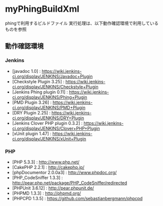 myPhingBuildXml
===============
phingで利用するビルドファイル
実行処理は、以下動作確認環境で利用しているものを参照


動作確認環境
---------------
### Jenkins
* [javadoc 1.0] : https://wiki.jenkins-ci.org/display/JENKINS/Javadoc+Plugin
* [Checkstyle Plugin 3.25] : https://wiki.jenkins-ci.org/display/JENKINS/Checkstyle+Plugin
* [Jenkins Phing plugin 0.11] : https://wiki.jenkins-ci.org/display/JENKINS/Phing+Plugin
* [PMD Plugin 3.26] : https://wiki.jenkins-ci.org/display/JENKINS/PMD+Plugin
* [DRY Plugin 2.25] : https://wiki.jenkins-ci.org/display/JENKINS/DRY+Plugin
* [Jenkins Clover PHP plugin 0.3.2] : https://wiki.jenkins-ci.org/display/JENKINS/Clover+PHP+Plugin
* [xUnit plugin 1.47] : https://wiki.jenkins-ci.org/display/JENKINS/xUnit+Plugin

### PHP
* [PHP 5.3.3] : http://www.php.net/
* [CakePHP 2.2.1] : http://cakephp.jp/
* [phpDocumentor 2.0.0a3] : http://www.phpdoc.org/
* [PHP_CodeSniffer 1.3.3] : http://pear.php.net/package/PHP_CodeSniffer/redirected
* [PHPUnit 3.6.12] : http://pear.phpunit.de/
* [PHPMD 1.3.3] : http://phpmd.org/
* [PHPCPD 1.3.5] : https://github.com/sebastianbergmann/phpcpd


